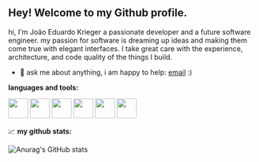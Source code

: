 ## Hey! Welcome to my Github profile.


hi, I'm João Eduardo Krieger a passionate developer and a future software engineer. my passion for software is dreaming up ideas and making them come true with elegant interfaces. I take great care with the experience, architecture, and code quality of the things I build.
  
- 💬 ask me about anything, i am happy to help: [email](mailto:joaoeduardokrieger123@gmail.com) :)

**languages and tools:**

<code><img src="https://cdn.jsdelivr.net/gh/devicons/devicon/icons/java/java-original-wordmark.svg" width="40" height="40" /></code>
<code><img src="https://cdn.jsdelivr.net/gh/devicons/devicon/icons/spring/spring-original-wordmark.svg" width="40" height="40"/></code>
<code><img src="https://cdn.jsdelivr.net/gh/devicons/devicon/icons/php/php-original.svg" width="40" height="40"/></code>
<code><img src="https://cdn.jsdelivr.net/gh/devicons/devicon/icons/react/react-original-wordmark.svg" width="40" height="40"/></code>
<code><img src="https://cdn.jsdelivr.net/gh/devicons/devicon/icons/postgresql/postgresql-original.svg" width="40" height="40"/></code>
<code><img src="https://cdn.jsdelivr.net/gh/devicons/devicon/icons/git/git-original.svg" width="40" height="40"/></code>

📈 **my github stats:**

![Anurag's GitHub stats](https://github-readme-stats.vercel.app/api?username=joaokrieger&show_icons=true&theme=highcontrast )
